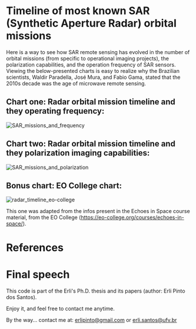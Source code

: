 # Timeline of most known SAR (Synthetic Aperture Radar) orbital missions

Here is a way to see how SAR remote sensing has evolved in the number of orbital missions (from specific to operational imaging projects), the polarization capabilities, and the operation frequency of SAR sensors. Viewing the below-presented charts is easy to realize why the Brazilian scientists, Waldir Paradella, José Mura, and Fabio Gama, stated that the 2010s decade was the age of microwave remote sensing.

## Chart one: Radar orbital mission timeline and they operating frequency:

![SAR_missions_and_frequency](https://user-images.githubusercontent.com/52005057/215283861-c6adafa3-f6ca-42df-bf5c-6d05cdae240f.png)

## Chart two: Radar orbital mission timeline and they polarization imaging capabilities:

![SAR_missions_and_polarization](https://user-images.githubusercontent.com/52005057/215283913-37272894-a96d-408d-8f4c-40f5d23bb654.png)

## Bonus chart: EO College chart:

![radar_timeline_eo-college](https://user-images.githubusercontent.com/52005057/215284015-00757848-906e-43ef-888f-a1440549c4fa.png)

This one was adapted from the infos present in the Echoes in Space course material, from the EO College (https://eo-college.org/courses/echoes-in-space/).

# References

# Final speech

This code is part of the Erli's Ph.D. thesis and its papers (author: Erli Pinto dos Santos).

Enjoy it, and feel free to contact me anytime.

By the way... contact me at: erlipinto@gmail.com or erli.santos@ufv.br
